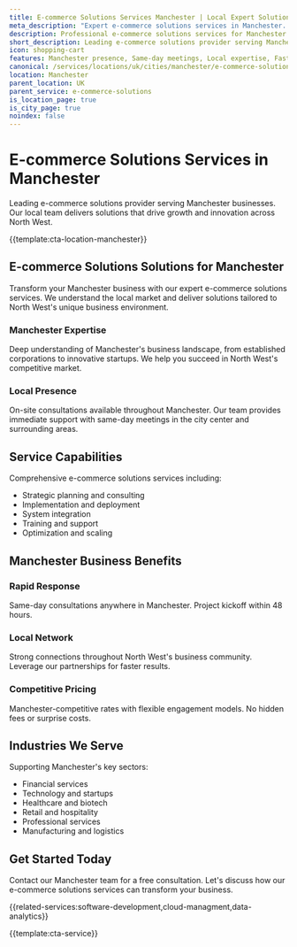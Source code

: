 ```yaml
---
title: E-commerce Solutions Services Manchester | Local Expert Solutions
meta_description: "Expert e-commerce solutions services in Manchester. Local team, same-day consultations, proven results. Transform your business today."
description: Professional e-commerce solutions services for Manchester businesses
short_description: Leading e-commerce solutions provider serving Manchester and North West.
icon: shopping-cart
features: Manchester presence, Same-day meetings, Local expertise, Fast deployment, Competitive rates, Proven track record
canonical: /services/locations/uk/cities/manchester/e-commerce-solutions-manchester.html
location: Manchester
parent_location: UK
parent_service: e-commerce-solutions
is_location_page: true
is_city_page: true
noindex: false
---
```


# E-commerce Solutions Services in Manchester

Leading e-commerce solutions provider serving Manchester businesses. Our local team delivers solutions that drive growth and innovation across North West.

{{template:cta-location-manchester}}

## E-commerce Solutions Solutions for Manchester

Transform your Manchester business with our expert e-commerce solutions services. We understand the local market and deliver solutions tailored to North West's unique business environment.

### Manchester Expertise

Deep understanding of Manchester's business landscape, from established corporations to innovative startups. We help you succeed in North West's competitive market.

### Local Presence

On-site consultations available throughout Manchester. Our team provides immediate support with same-day meetings in the city center and surrounding areas.

## Service Capabilities

Comprehensive e-commerce solutions services including:
- Strategic planning and consulting
- Implementation and deployment
- System integration
- Training and support
- Optimization and scaling

## Manchester Business Benefits

### Rapid Response
Same-day consultations anywhere in Manchester. Project kickoff within 48 hours.

### Local Network
Strong connections throughout North West's business community. Leverage our partnerships for faster results.

### Competitive Pricing
Manchester-competitive rates with flexible engagement models. No hidden fees or surprise costs.

## Industries We Serve

Supporting Manchester's key sectors:
- Financial services
- Technology and startups
- Healthcare and biotech
- Retail and hospitality
- Professional services
- Manufacturing and logistics

## Get Started Today

Contact our Manchester team for a free consultation. Let's discuss how our e-commerce solutions services can transform your business.

{{related-services:software-development,cloud-managment,data-analytics}}

{{template:cta-service}}

